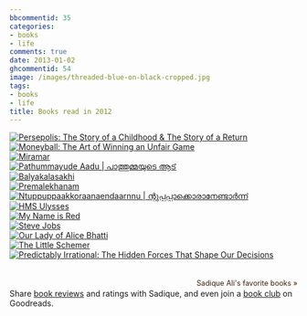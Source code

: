 ```yaml
---
bbcommentid: 35
categories:
- books
- life
comments: true
date: 2013-01-02
ghcommentid: 54
image: /images/threaded-blue-on-black-cropped.jpg
tags:
- books
- life
title: Books read in 2012
---
```


<style type="text/css" media="screen">
</style>

<div id="gr_grid_widget_1357149317">
  <div class="gr_grid_container">
    <div class="gr_grid_book_container"><a href="http://www.goodreads.com/book/show/3106983-persepolis" title="Persepolis: The Story of a Childhood & The Story of a Return"><img alt="Persepolis: The Story of a Childhood & The Story of a Return" border="0" src="http://d.gr-assets.com/books/1348087872m/3106983.jpg" /></a></div>
    <div class="gr_grid_book_container"><a href="http://www.goodreads.com/book/show/1301.Moneyball" title="Moneyball: The Art of Winning an Unfair Game"><img alt="Moneyball: The Art of Winning an Unfair Game" border="0" src="http://d.gr-assets.com/books/1348252265m/1301.jpg" /></a></div>
    <div class="gr_grid_book_container"><a href="http://www.goodreads.com/book/show/7008234-miramar" title="Miramar"><img alt="Miramar" border="0" src="http://d.gr-assets.com/books/1255925775m/7008234.jpg" /></a></div>
    <div class="gr_grid_book_container"><a href="http://www.goodreads.com/book/show/12516807-pathummayude-aadu" title="Pathummayude Aadu | പാത്തുമ്മയുടെ ആട്"><img alt="Pathummayude Aadu | പാത്തുമ്മയുടെ ആട്" border="0" src="http://d.gr-assets.com/books/1315809717m/12516807.jpg" /></a></div>
    <div class="gr_grid_book_container"><a href="http://www.goodreads.com/book/show/10413697-balyakalasakhi" title="Balyakalasakhi"><img alt="Balyakalasakhi" border="0" src="http://d.gr-assets.com/books/1297407463m/10413697.jpg" /></a></div>
    <div class="gr_grid_book_container"><a href="http://www.goodreads.com/book/show/13170523-premalekhanam" title="Premalekhanam"><img alt="Premalekhanam" border="0" src="http://d.gr-assets.com/books/1323256439m/13170523.jpg" /></a></div>
    <div class="gr_grid_book_container"><a href="http://www.goodreads.com/book/show/13645110-ntuppuppaakkoraanaendaarnnu" title="Ntuppuppaakkoraanaendaarnnu | ന്റുപ്പൂപ്പാക്കൊരാനേണ്ടാർന്ന്"><img alt="Ntuppuppaakkoraanaendaarnnu | ന്റുപ്പൂപ്പാക്കൊരാനേണ്ടാർന്ന്" border="0" src="http://d.gr-assets.com/books/1336751497m/13645110.jpg" /></a></div>
    <div class="gr_grid_book_container"><a href="http://www.goodreads.com/book/show/149667.HMS_Ulysses" title="HMS Ulysses"><img alt="HMS Ulysses" border="0" src="http://d.gr-assets.com/books/1348300733m/149667.jpg" /></a></div>
    <div class="gr_grid_book_container"><a href="http://www.goodreads.com/book/show/2517.My_Name_is_Red" title="My Name is Red"><img alt="My Name is Red" border="0" src="http://d.gr-assets.com/books/1356116413m/2517.jpg" /></a></div>
    <div class="gr_grid_book_container"><a href="http://www.goodreads.com/book/show/11084145-steve-jobs" title="Steve Jobs"><img alt="Steve Jobs" border="0" src="http://d.gr-assets.com/books/1327861368m/11084145.jpg" /></a></div>
    <div class="gr_grid_book_container"><a href="http://www.goodreads.com/book/show/16668338-our-lady-of-alice-bhatti" title="Our Lady of Alice Bhatti"><img alt="Our Lady of Alice Bhatti" border="0" src="http://d.gr-assets.com/books/1355464983m/16668338.jpg" /></a></div>
    <div class="gr_grid_book_container"><a href="http://www.goodreads.com/book/show/548914.The_Little_Schemer" title="The Little Schemer"><img alt="The Little Schemer" border="0" src="http://d.gr-assets.com/books/1347456079m/548914.jpg" /></a></div>
    <div class="gr_grid_book_container"><a href="http://www.goodreads.com/book/show/1713426.Predictably_Irrational" title="Predictably Irrational: The Hidden Forces That Shape Our Decisions"><img alt="Predictably Irrational: The Hidden Forces That Shape Our Decisions" border="0" src="http://d.gr-assets.com/books/1255573980m/1713426.jpg" /></a></div>
    <br style="clear: both"/><br/><a href="http://www.goodreads.com/user/show/16009093-sadique-ali" class="gr_grid_branding" style="font-size: .9em; color: #382110; text-decoration: none; float: right; clear: both">Sadique Ali's favorite books »</a>
  <noscript><br/>Share <a href="http://www.goodreads.com">book reviews</a> and ratings with Sadique, and even join a <a href="http://www.goodreads.com/group/">book club</a> on Goodreads.</noscript>
  </div>
</div>